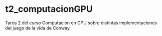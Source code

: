 # t2_computacionGPU
Tarea 2 del curso Computacion en GPU sobre distintas implementaciones del juego de la vida de Conway
